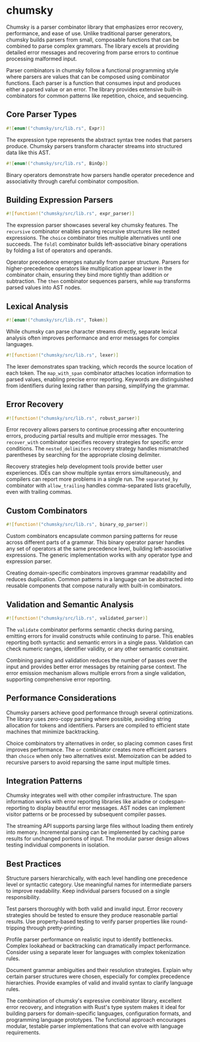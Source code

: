 # chumsky

Chumsky is a parser combinator library that emphasizes error recovery, performance, and ease of use. Unlike traditional parser generators, chumsky builds parsers from small, composable functions that can be combined to parse complex grammars. The library excels at providing detailed error messages and recovering from parse errors to continue processing malformed input.

Parser combinators in chumsky follow a functional programming style where parsers are values that can be composed using combinator functions. Each parser is a function that consumes input and produces either a parsed value or an error. The library provides extensive built-in combinators for common patterns like repetition, choice, and sequencing.

## Core Parser Types

```rust
#![enum!("chumsky/src/lib.rs", Expr)]
```

The expression type represents the abstract syntax tree nodes that parsers produce. Chumsky parsers transform character streams into structured data like this AST.

```rust
#![enum!("chumsky/src/lib.rs", BinOp)]
```

Binary operators demonstrate how parsers handle operator precedence and associativity through careful combinator composition.

## Building Expression Parsers

```rust
#![function!("chumsky/src/lib.rs", expr_parser)]
```

The expression parser showcases several key chumsky features. The `recursive` combinator enables parsing recursive structures like nested expressions. The `choice` combinator tries multiple alternatives until one succeeds. The `foldl` combinator builds left-associative binary operations by folding a list of operators and operands.

Operator precedence emerges naturally from parser structure. Parsers for higher-precedence operators like multiplication appear lower in the combinator chain, ensuring they bind more tightly than addition or subtraction. The `then` combinator sequences parsers, while `map` transforms parsed values into AST nodes.

## Lexical Analysis

```rust
#![enum!("chumsky/src/lib.rs", Token)]
```

While chumsky can parse character streams directly, separate lexical analysis often improves performance and error messages for complex languages.

```rust
#![function!("chumsky/src/lib.rs", lexer)]
```

The lexer demonstrates span tracking, which records the source location of each token. The `map_with_span` combinator attaches location information to parsed values, enabling precise error reporting. Keywords are distinguished from identifiers during lexing rather than parsing, simplifying the grammar.

## Error Recovery

```rust
#![function!("chumsky/src/lib.rs", robust_parser)]
```

Error recovery allows parsers to continue processing after encountering errors, producing partial results and multiple error messages. The `recover_with` combinator specifies recovery strategies for specific error conditions. The `nested_delimiters` recovery strategy handles mismatched parentheses by searching for the appropriate closing delimiter.

Recovery strategies help development tools provide better user experiences. IDEs can show multiple syntax errors simultaneously, and compilers can report more problems in a single run. The `separated_by` combinator with `allow_trailing` handles comma-separated lists gracefully, even with trailing commas.

## Custom Combinators

```rust
#![function!("chumsky/src/lib.rs", binary_op_parser)]
```

Custom combinators encapsulate common parsing patterns for reuse across different parts of a grammar. This binary operator parser handles any set of operators at the same precedence level, building left-associative expressions. The generic implementation works with any operator type and expression parser.

Creating domain-specific combinators improves grammar readability and reduces duplication. Common patterns in a language can be abstracted into reusable components that compose naturally with built-in combinators.

## Validation and Semantic Analysis

```rust
#![function!("chumsky/src/lib.rs", validated_parser)]
```

The `validate` combinator performs semantic checks during parsing, emitting errors for invalid constructs while continuing to parse. This enables reporting both syntactic and semantic errors in a single pass. Validation can check numeric ranges, identifier validity, or any other semantic constraint.

Combining parsing and validation reduces the number of passes over the input and provides better error messages by retaining parse context. The error emission mechanism allows multiple errors from a single validation, supporting comprehensive error reporting.

## Performance Considerations

Chumsky parsers achieve good performance through several optimizations. The library uses zero-copy parsing where possible, avoiding string allocation for tokens and identifiers. Parsers are compiled to efficient state machines that minimize backtracking.

Choice combinators try alternatives in order, so placing common cases first improves performance. The `or` combinator creates more efficient parsers than `choice` when only two alternatives exist. Memoization can be added to recursive parsers to avoid reparsing the same input multiple times.

## Integration Patterns

Chumsky integrates well with other compiler infrastructure. The span information works with error reporting libraries like ariadne or codespan-reporting to display beautiful error messages. AST nodes can implement visitor patterns or be processed by subsequent compiler passes.

The streaming API supports parsing large files without loading them entirely into memory. Incremental parsing can be implemented by caching parse results for unchanged portions of input. The modular parser design allows testing individual components in isolation.

## Best Practices

Structure parsers hierarchically, with each level handling one precedence level or syntactic category. Use meaningful names for intermediate parsers to improve readability. Keep individual parsers focused on a single responsibility.

Test parsers thoroughly with both valid and invalid input. Error recovery strategies should be tested to ensure they produce reasonable partial results. Use property-based testing to verify parser properties like round-tripping through pretty-printing.

Profile parser performance on realistic input to identify bottlenecks. Complex lookahead or backtracking can dramatically impact performance. Consider using a separate lexer for languages with complex tokenization rules.

Document grammar ambiguities and their resolution strategies. Explain why certain parser structures were chosen, especially for complex precedence hierarchies. Provide examples of valid and invalid syntax to clarify language rules.

The combination of chumsky's expressive combinator library, excellent error recovery, and integration with Rust's type system makes it ideal for building parsers for domain-specific languages, configuration formats, and programming language prototypes. The functional approach encourages modular, testable parser implementations that can evolve with language requirements.
